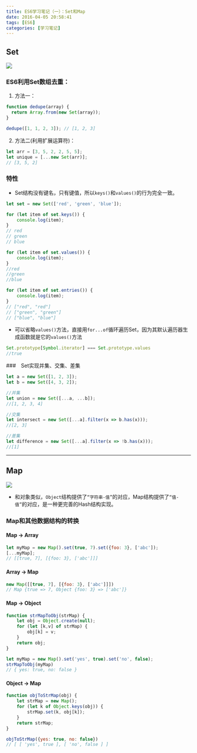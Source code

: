 ```yaml
---
title: ES6学习笔记（一）：Set和Map
date: 2016-04-05 20:58:41
tags: [ES6]
categories: [学习笔记]
---
```


## Set

![](http://7xkus6.com1.z0.glb.clouddn.com/ES6-Set.png)

### ES6利用Set数组去重：

1. 方法一：

```javascript
function dedupe(array) {
  return Array.from(new Set(array));
}

dedupe([1, 1, 2, 3]); // [1, 2, 3]
```

2. 方法二(利用扩展运算符)：

```javascript
let arr = [3, 5, 2, 2, 5, 5];
let unique = [...new Set(arr)];
// [3, 5, 2]
```

### 特性

- Set结构没有键名，只有键值，所以` keys() `和` values() `的行为完全一致。

```javascript
let set = new Set(['red', 'green', 'blue']);

for (let item of set.keys()) {
    console.log(item);
}
// red
// green
// blue

for (let item of set.values()) {
    console.log(item);
}
//red
//green
//blue

for (let item of set.entries()) {
    console.log(item);
}
// ["red", "red"]
// ["green", "green"]
// ["blue", "blue"]
```

- 可以省略` values() `方法，直接用`for...of`循环遍历Set，因为其默认遍历器生成函数就是它的`values()`方法

```javascript
Set.prototype[Symbol.iterator] === Set.prototype.values
//true
```

###　Set实现并集、交集、差集

```javascript
let a = new Set([1, 2, 3]);
let b = new Set([4, 3, 2]);

//并集
let union = new Set([...a, ...b]);
//[1, 2, 3, 4]

//交集
let intersect = new Set([...a].filter(x => b.has(x)));
//[2, 3]

//差集
let difference = new Set([...a].filter(x => !b.has(x)));
//[1]
```

***

## Map

![](http://7xkus6.com1.z0.glb.clouddn.com/ES6-Map.png)

- 和对象类似，`Object`结构提供了`“字符串-值”`的对应，Map结构提供了`“值-值”`的对应，是一种更完善的Hash结构实现。

### Map和其他数据结构的转换

#### Map -> Array

```javascript
let myMap = new Map().set(true, 7).set({foo: 3}, ['abc']);
[...myMap];
// [[true, 7], [{foo: 3}, ['abc']]]
```

#### Array -> Map

```javascript
new Map([[true, 7], [{foo: 3}, ['abc']]])
// Map {true => 7, Object {foo: 3} => ['abc']}
```

#### Map -> Object

```javascript
function strMapToObj(strMap) {
    let obj = Object.create(null);
    for (let [k,v] of strMap) {
        obj[k] = v;
    }
    return obj;
}

let myMap = new Map().set('yes', true).set('no', false);
strMapToObj(myMap)
// { yes: true, no: false }
```

#### Object -> Map

```javascript
function objToStrMap(obj) {
    let strMap = new Map();
    for (let k of Object.keys(obj)) {
        strMap.set(k, obj[k]);
    }
    return strMap;
}

objToStrMap({yes: true, no: false})
// [ [ 'yes', true ], [ 'no', false ] ]
```
